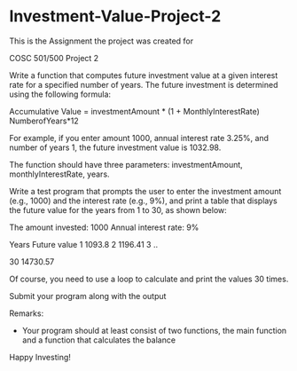 # Investment-Value-Project-2

This is the Assignment the project was created for 

 COSC 501/500   Project 2        
 
Write a function that computes future investment value at a given  interest rate for a specified number of years. The future investment is determined using the following formula: 
 
Accumulative Value =  investmentAmount * (1 + MonthlyInterestRate) NumberofYears*12 
 
For example, if you enter amount 1000, annual interest rate 3.25%, and number of years 1, the future investment value is 1032.98. 
 
The function should have three parameters: investmentAmount, monthlyInterestRate, years. 
 
Write a test program that prompts the user to enter the investment amount (e.g., 1000) and the interest rate (e.g., 9%), and print a table that displays the future value for the years from 1 to 30, as shown below: 
 
The amount invested: 1000 Annual interest rate: 9% 
 
Years   Future value 1 1093.8 2 1196.41 3 .. 
 
30 14730.57 
 
 
Of course, you need to use a loop to calculate and print the values 30 times. 
 
Submit your program along with the output 
 
Remarks: 
 
- Your program should at least consist of two functions, the main function and a function that calculates the balance 
 
 
Happy Investing! 

